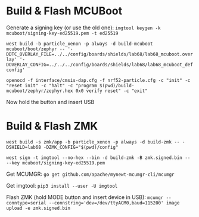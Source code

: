 # Build & Flash MCUBoot

Generate a signing key (or use the old one): `imgtool keygen -k mcuboot/signing-key-ed25519.pem -t ed25519`

`west build -b particle_xenon -p always -d build-mcuboot mcuboot/boot/zephyr -- '-DDTC_OVERLAY_FILE=../../config/boards/shields/lab68/lab68_mcuboot.overlay' '-DOVERLAY_CONFIG=../../../config/boards/shields/lab68/lab68_mcuboot_defconfig'`

`openocd -f interface/cmsis-dap.cfg -f nrf52-particle.cfg -c "init" -c "reset init" -c "halt" -c "program $(pwd)/build-mcuboot/zephyr/zephyr.hex 0x0 verify reset" -c "exit"`

Now hold the button and insert USB

# Build & Flash ZMK

`west build -s zmk/app -b particle_xenon -p always -d build-zmk -- -DSHIELD=lab68 -DZMK_CONFIG="$(pwd)/config"`

`west sign -t imgtool --no-hex --bin -d build-zmk -B zmk.signed.bin -- --key mcuboot/signing-key-ed25519.pem`

Get MCUMGR: `go get github.com/apache/mynewt-mcumgr-cli/mcumgr`

Get imgtool: `pip3 install --user -U imgtool`

Flash ZMK (hold MODE button and insert device in USB): `mcumgr --conntype=serial --connstring='dev=/dev/ttyACM0,baud=115200' image upload -e zmk.signed.bin`
